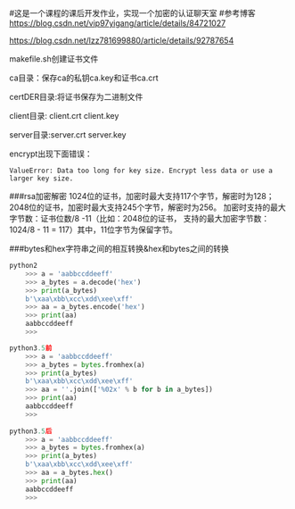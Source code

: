 #这是一个课程的课后开发作业，实现一个加密的认证聊天室
#参考博客
https://blog.csdn.net/vip97yigang/article/details/84721027

https://blog.csdn.net/lzz781699880/article/details/92787654

makefile.sh创建证书文件

ca目录：保存ca的私钥ca.key和证书ca.crt

certDER目录:将证书保存为二进制文件

client目录: client.crt client.key

server目录:server.crt server.key


encrypt出现下面错误：

    ValueError: Data too long for key size. Encrypt less data or use a larger key size.
    
###rsa加密解密
	1024位的证书，加密时最大支持117个字节，解密时为128；
	2048位的证书，加密时最大支持245个字节，解密时为256。
	加密时支持的最大字节数：证书位数/8 -11（比如：2048位的证书，
	支持的最大加密字节数：1024/8 - 11 = 117）其中，11位字节为保留字节。

###bytes和hex字符串之间的相互转换&hex和bytes之间的转换
```python
python2
    >>> a = 'aabbccddeeff'
    >>> a_bytes = a.decode('hex')
    >>> print(a_bytes)
    b'\xaa\xbb\xcc\xdd\xee\xff'
    >>> aa = a_bytes.encode('hex')
    >>> print(aa)
    aabbccddeeff
    >>>

python3.5前
    >>> a = 'aabbccddeeff'
    >>> a_bytes = bytes.fromhex(a)
    >>> print(a_bytes)
    b'\xaa\xbb\xcc\xdd\xee\xff'
    >>> aa = ''.join(['%02x' % b for b in a_bytes])
    >>> print(aa)
    aabbccddeeff
    >>>
    
python3.5后
    >>> a = 'aabbccddeeff'
    >>> a_bytes = bytes.fromhex(a)
    >>> print(a_bytes)
    b'\xaa\xbb\xcc\xdd\xee\xff'
    >>> aa = a_bytes.hex()
    >>> print(aa)
    aabbccddeeff
    >>>
```